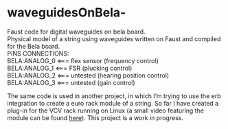 # waveguidesOnBela-
Faust code for digital waveguides on bela board.  
Physical model of a string using waveguides written on Faust and compiled for the Bela board.  
PINS CONNECTIONS:  
BELA:ANALOG_0 <=== flex sensor (frequency control)  
BELA:ANALOG_1 <=== FSR (plucking control)  
BELA:ANALOG_2 <=== untested (hearing position control)  
BELA:ANALOG_3 <=== untested (gain control)  


The same code is used in another project, in which I’m trying to use the erb integration 
to create a euro rack module of a string. So far I have created a plug-in for the VCV rack 
running on Linux (a small video featuring the module can be found [here](https://drive.google.com/file/d/1WB-9lZeb_P7frmxAV2LZdme3uWZc4HjX/view)). 
This project is a work in progress.

